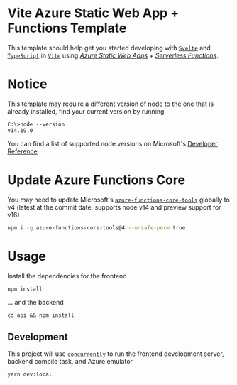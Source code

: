 # Vite Azure Static Web App + Functions Template
This template should help get you started developing with [`Svelte`](https://github.com/sveltejs/svelte) 
and [`TypeScript`](https://github.com/microsoft/TypeScript) 
in [`Vite`](https://github.com/vitejs/vite)
using [*Azure Static Web Apps*](https://azure.microsoft.com/en-us/services/app-service/static) + [*Serverless Functions*](https://azure.microsoft.com/en-us/services/functions/).

# Notice
This template may require a different version of node to the one that is already installed, find your current version by running 

```
C:\>node --version
v14.19.0
```

You can find a list of supported node versions on Microsoft's [Developer Reference](https://aka.ms/functions-node-versions)

# Update Azure Functions Core
You may need to update Microsoft's [`azure-functions-core-tools`](https://github.com/Azure/azure-functions-core-tools) globally to v4 (latest at the commit date, supports node v14 and preview support for v16)

```bash
npm i -g azure-functions-core-tools@4 --unsafe-perm true
```

# Usage
Install the dependencies for the frontend
```
npm install
```

... and the backend
```
cd api && npm install
```

## Development
This project will use [`concurrently`](https://github.com/open-cli-tools/concurrently) to run the frontend development server, backend compile task, and Azure emulator
```
yarn dev:local
```
